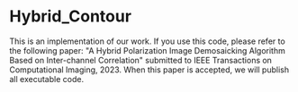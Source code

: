 # Hybrid_Contour
This is an implementation of our work. If you use this code, please refer to the following paper: "A Hybrid Polarization Image Demosaicking Algorithm Based on Inter-channel Correlation" submitted to IEEE Transactions on Computational Imaging, 2023.  When this paper is accepted, we will publish all executable code.
